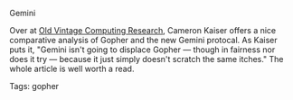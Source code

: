 Gemini

Over at [Old Vintage Computing Research][oldvcr], Cameron Kaiser offers a nice comparative analysis of Gopher and the new Gemini protocal. As Kaiser puts it, "Gemini isn't going to displace Gopher — though in fairness nor does it try — because it just simply doesn't scratch the same itches." The whole article is well worth a read.

[oldvcr]: https://oldvcr.blogspot.com/2020/11/a-gopher-view-of-gemini.html

Tags: gopher
